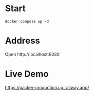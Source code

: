 # Start
```
docker compose up -d
```

# Address
Open http://localhost:8080

# Live Demo
https://packer-production.up.railway.app/
